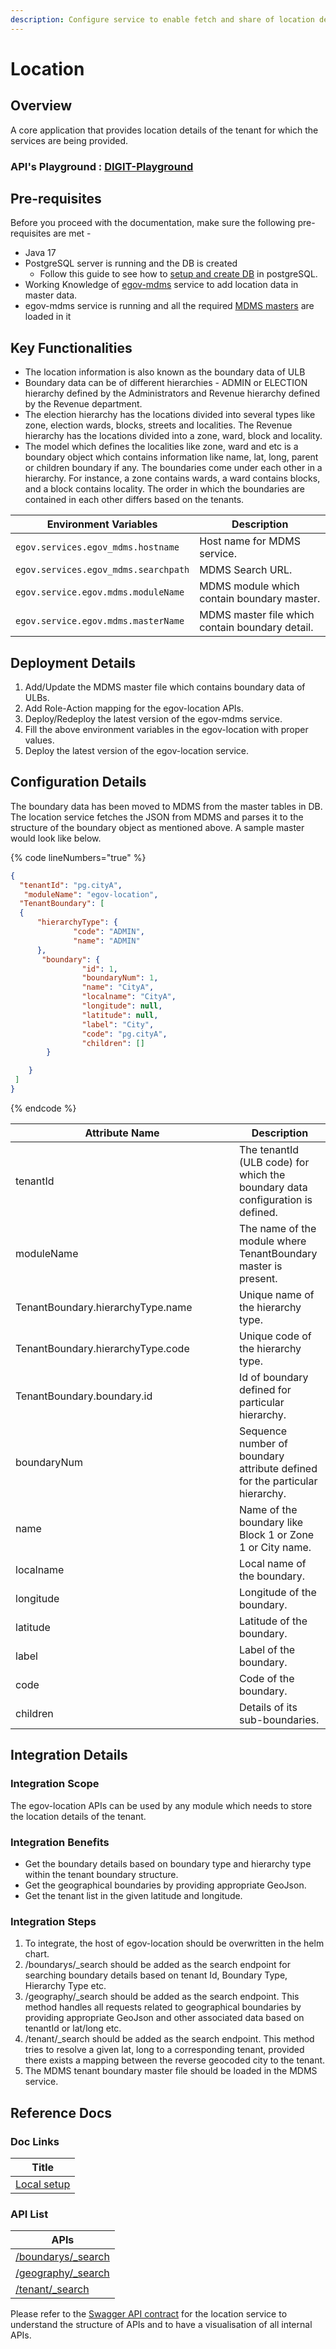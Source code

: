 ```yaml
---
description: Configure service to enable fetch and share of location details
---
```


# Location

## Overview <a href="#overview" id="overview"></a>

A core application that provides location details of the tenant for which the services are being provided.

### API's Playground : [DIGIT-Playground](https://digit-api.apidog.io/doc-507201)&#x20;

## Pre-requisites <a href="#pre-requisites" id="pre-requisites"></a>

Before you proceed with the documentation, make sure the following pre-requisites are met -

* Java 17
* PostgreSQL server is running and the DB is created
  * Follow this guide to see how to [setup and create DB](https://www.cherryservers.com/blog/how-to-install-and-setup-postgresql-server-on-ubuntu-20-04) in postgreSQL.
* Working Knowledge of [egov-mdms](mdms-master-data-management-service/setting-up-master-data/mdms-overview.md) service to add location data in master data.
* egov-mdms service is running and all the required [MDMS masters](mdms-master-data-management-service/setting-up-master-data/configuring-master-data.md) are loaded in it

## Key Functionalities <a href="#key-functionalities" id="key-functionalities"></a>

* The location information is also known as the boundary data of ULB
* Boundary data can be of different hierarchies - ADMIN or ELECTION hierarchy defined by the Administrators and Revenue hierarchy defined by the Revenue department.
* The election hierarchy has the locations divided into several types like zone, election wards, blocks, streets and localities. The Revenue hierarchy has the locations divided into a zone, ward, block and locality.
* The model which defines the localities like zone, ward and etc is a boundary object which contains information like name, lat, long, parent or children boundary if any. The boundaries come under each other in a hierarchy. For instance, a zone contains wards, a ward contains blocks, and a block contains locality. The order in which the boundaries are contained in each other differs based on the tenants.

| Environment Variables                | Description                                     |
| ------------------------------------ | ----------------------------------------------- |
| `egov.services.egov_mdms.hostname`   | Host name for MDMS service.                     |
| `egov.services.egov_mdms.searchpath` | MDMS Search URL.                                |
| `egov.service.egov.mdms.moduleName`  | MDMS module which contain boundary master.      |
| `egov.service.egov.mdms.masterName`  | MDMS master file which contain boundary detail. |

## Deployment Details

1. Add/Update the MDMS master file which contains boundary data of ULBs.
2. Add Role-Action mapping for the egov-location APIs.
3. Deploy/Redeploy the latest version of the egov-mdms service.
4. Fill the above environment variables in the egov-location with proper values.
5. Deploy the latest version of the egov-location service.

## Configuration Details <a href="#configuration-details" id="configuration-details"></a>

The boundary data has been moved to MDMS from the master tables in DB. The location service fetches the JSON from MDMS and parses it to the structure of the boundary object as mentioned above. A sample master would look like below.

{% code lineNumbers="true" %}
```json
{
  "tenantId": "pg.cityA",
   "moduleName": "egov-location",
  "TenantBoundary": [
  {
      "hierarchyType": {
              "code": "ADMIN",
              "name": "ADMIN"
      },
       "boundary": {
                "id": 1,
                "boundaryNum": 1,
                "name": "CityA",
                "localname": "CityA",
                "longitude": null,
                "latitude": null,
                "label": "City",
                "code": "pg.cityA",
                "children": []
        }

    }
 ]
}
```
{% endcode %}

<table><thead><tr><th width="342">Attribute Name</th><th>Description</th></tr></thead><tbody><tr><td>tenantId</td><td>The tenantId (ULB code) for which the boundary data configuration is defined.</td></tr><tr><td>moduleName</td><td>The name of the module where TenantBoundary master is present.</td></tr><tr><td>TenantBoundary.hierarchyType.name</td><td>Unique name of the hierarchy type.</td></tr><tr><td>TenantBoundary.hierarchyType.code</td><td>Unique code of the hierarchy type.</td></tr><tr><td>TenantBoundary.boundary.id</td><td>Id of boundary defined for particular hierarchy.</td></tr><tr><td>boundaryNum</td><td>Sequence number of boundary attribute defined for the particular hierarchy.</td></tr><tr><td>name</td><td>Name of the boundary like Block 1 or Zone 1 or City name.</td></tr><tr><td>localname</td><td>Local name of the boundary.</td></tr><tr><td>longitude</td><td>Longitude of the boundary.</td></tr><tr><td>latitude</td><td>Latitude of the boundary.</td></tr><tr><td>label</td><td>Label of the boundary.</td></tr><tr><td>code</td><td>Code of the boundary.</td></tr><tr><td>children</td><td>Details of its sub-boundaries.</td></tr></tbody></table>

## Integration Details <a href="#integration" id="integration"></a>

### Integration Scope <a href="#integration-scope" id="integration-scope"></a>

The egov-location APIs can be used by any module which needs to store the location details of the tenant.

### Integration Benefits <a href="#integration-benefits" id="integration-benefits"></a>

* Get the boundary details based on boundary type and hierarchy type within the tenant boundary structure.
* Get the geographical boundaries by providing appropriate GeoJson.
* Get the tenant list in the given latitude and longitude.

### Integration Steps <a href="#steps-to-integration" id="steps-to-integration"></a>

1. To integrate, the host of egov-location should be overwritten in the helm chart.
2. /boundarys/\_search should be added as the search endpoint for searching boundary details based on tenant Id, Boundary Type, Hierarchy Type etc.
3. /geography/\_search should be added as the search endpoint. This method handles all requests related to geographical boundaries by providing appropriate GeoJson and other associated data based on tenantId or lat/long etc.
4. /tenant/\_search should be added as the search endpoint. This method tries to resolve a given lat, long to a corresponding tenant, provided there exists a mapping between the reverse geocoded city to the tenant.
5. The MDMS tenant boundary master file should be loaded in the MDMS service.

## Reference Docs <a href="#reference-docs" id="reference-docs"></a>

### Doc Links

| Title                                                                                                                                  |
| -------------------------------------------------------------------------------------------------------------------------------------- |
| [Local setup](https://github.com/egovernments/core-services/blob/669c94194911ada92b6cb3c87e5fad7a7478cc6a/egov-location/LOCALSETUP.md) |

### API List

| APIs                                                           |
| -------------------------------------------------------------- |
| [/boundarys/\_search](https://digit-api.apidog.io/api-6903255) |
| [/geography/\_search](https://digit-api.apidog.io/api-6829077) |
| [/tenant/\_search](https://digit-api.apidog.io/api-6829078)    |

Please refer to the [Swagger API contract](https://github.com/egovernments/DIGIT-Specs/blob/grouped-service-contracts/Common%20Services/location.yaml) for the location service to understand the structure of APIs and to have a visualisation of all internal APIs.


